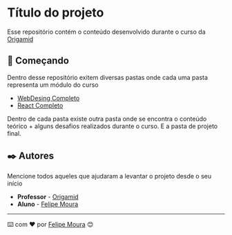 # Título do projeto

Esse repositório contém o conteúdo desenvolvido durante o curso da [Origamid](https://www.origamid.com/)

## 🚀 Começando

Dentro desse repositório exitem diversas pastas onde cada uma pasta representa um módulo do curso

* [WebDesing Completo](https://github.com/felipemimoura/origamid/tree/main/bikcraft)
* [React Completo](https://github.com/felipemimoura/origamid/tree/main/react-completo)

Dentro de cada pasta existe outra pasta onde se encontra o conteúdo teórico + alguns desafios realizados durante o curso. E a pasta de projeto final.


## ✒️ Autores

Mencione todos aqueles que ajudaram a levantar o projeto desde o seu início

* **Professor** -  [Origamid](https://github.com/origamid)
* **Aluno** - [Felipe Moura](https://github.com/felipemimoura)





---
⌨️ com ❤️ por [Felipe Moura](https://github.com/felipemimoura) 😊
